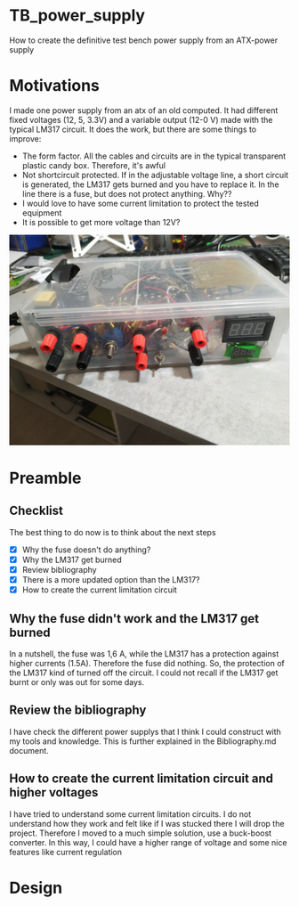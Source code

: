 # TB_power_supply
How to create the definitive test bench power supply from an ATX-power supply

# Motivations
I made one power supply from an atx of an old computed. It had different fixed voltages (12, 5, 3.3V) and a variable output (12-0 V) made with the typical LM317 circuit. It does the work, but there are some things to improve:
- The form factor. All the cables and circuits are in the typical transparent plastic candy box. Therefore, it's awful
- Not shortcircuit protected. If in the adjustable voltage line, a short circuit is generated, the LM317 gets burned and you have to replace it. In the line there is a fuse, but does not protect anything. Why??
- I would love to have some current limitation to protect the tested equipment
- It is possible to get more voltage than 12V?

![My image](/images/old_BS1.jpg "The old one")

# Preamble
## Checklist
The best thing to do now is to think about the next steps
- [x] Why the fuse doesn't do anything?
- [X] Why the LM317 get burned
- [X] Review bibliography
- [x] There is a more updated option than the LM317?
- [x] How to create the current limitation circuit

## Why the fuse didn't work and the LM317 get burned
In a nutshell, the fuse was 1,6 A, while the LM317 has a protection against higher currents (1.5A). Therefore the fuse did nothing. So, the protection of the LM317 kind of turned off the circuit. I could not recall if the LM317 get burnt or only was out for some days. 

## Review the bibliography
I have check the different power supplys that I think I could construct with my tools and knowledge. This is further explained in the Bibliography.md document.

## How to create the current limitation circuit and higher voltages
I have tried to understand some current limitation circuits. I do not understand how they work and felt like if I was stucked there I will drop the project. Therefore I moved to a much simple solution, use a buck-boost converter. 
In this way, I could have a higher range of voltage and some nice features like current regulation

# Design
